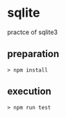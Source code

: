 # sqlite
practce of sqlite3

## preparation

```
> npm install
```

## execution


```
> npm run test
```

